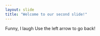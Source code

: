 ```yaml
---
layout: slide
title: "Welcome to our second slide!"
---
```

Funny, I laugh
Use the left arrow to go back!
